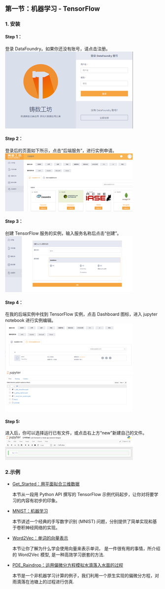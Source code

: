 ## 第一节：机器学习 - TensorFlow

### 1. 安装


#### Step 1：

登录 DataFoundry。如果你还没有账号，请点击注册。
![](img/login.png)

#### Step 2：

登录后的页面如下所示，点击“后端服务”，进行实例申请。
![](img/backing_service_apply.png)

#### Step 3：

创建 TensorFlow 服务的实例，输入服务名称后点击“创建”。
![](img/create_instance.png)

#### Step 4：

在我的后端实例中找到 TensorFlow 实例，点击 Dashboard 图标，进入 jupyter notebook 进行实例编辑。
![](img/dashboard.png)
![](img/notebook.png)

#### Step 5:

进入后，你可以选择运行已有文件，或点击右上方“new”新建自己的文件。
![image](img/run_jupyter.png)

### 2.示例

- [Get_Started：用平面拟合三维数据](Tutorials/Get_Started.md)

  本节从一段用 Python API 撰写的 TensorFlow 示例代码起步，让你对将要学习的内容有初步的印象。

- [MNIST：机器学习](Tutorials/MNIST.md)

  本节讲述一个经典的手写数字识别 (MNIST) 问题，分别提供了简单实现和基于卷积神经网络的实现。

- [Word2Vec：单词的向量表示](Tutorials/Word2Vec.md)

  本节让你了解为什么学会使用向量来表示单词， 是一件很有用的事情，所介绍的 Word2Vec 模型, 是一种高效学习嵌套的方法.

- [PDE_Raindrop：运用偏微分方程模拟水滴落入水面的过程](Tutorials/PDE_Raindrop.md)

  本节是一个非机器学习计算的例子，我们利用一个原生实现的偏微分方程，对雨滴落在池塘上的过程进行仿真.



